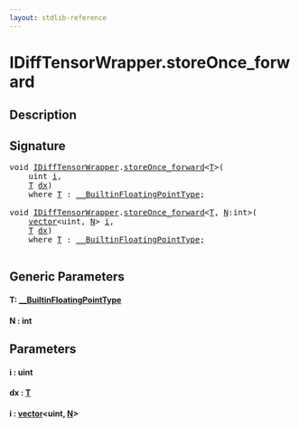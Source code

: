 ```yaml
---
layout: stdlib-reference
---
```


# IDiffTensorWrapper\.storeOnce\_forward

## Description





## Signature 

<pre>
<span class="code_keyword">void</span> <a href="index.html" class="code_type">IDiffTensorWrapper</a>.<a href="storeonce_forward-5.html">storeOnce_forward</a>&lt;<a href="storeonce_forward-5.html#typeparam-T" class="code_type">T</a>&gt;(
    <span class="code_keyword">uint</span> <a href="storeonce_forward-5.html#decl-i" class="code_param">i</a>,
    <a href="storeonce_forward-5.html#typeparam-T" class="code_type">T</a> <a href="storeonce_forward-5.html#decl-dx" class="code_param">dx</a>)
    <span class='code_keyword'>where</span> <a href="storeonce_forward-5.html#typeparam-T" class="code_type">T</a> : <a href="../0_builtinfloatingpointtype-029hm/index.html" class="code_type">__BuiltinFloatingPointType</a>;

<span class="code_keyword">void</span> <a href="index.html" class="code_type">IDiffTensorWrapper</a>.<a href="storeonce_forward-5.html">storeOnce_forward</a>&lt;<a href="storeonce_forward-5.html#typeparam-T" class="code_type">T</a>, <a href="storeonce_forward-5.html#decl-N" class="code_var">N</a>:<span class="code_keyword">int</span>&gt;(
    <a href="../../types/vector/index.html" class="code_type">vector</a>&lt;<span class="code_keyword">uint</span>, <a href="storeonce_forward-5.html#decl-N" class="code_var">N</a>&gt; <a href="storeonce_forward-5.html#decl-i" class="code_param">i</a>,
    <a href="storeonce_forward-5.html#typeparam-T" class="code_type">T</a> <a href="storeonce_forward-5.html#decl-dx" class="code_param">dx</a>)
    <span class='code_keyword'>where</span> <a href="storeonce_forward-5.html#typeparam-T" class="code_type">T</a> : <a href="../0_builtinfloatingpointtype-029hm/index.html" class="code_type">__BuiltinFloatingPointType</a>;

</pre>

## Generic Parameters

####  <a id="typeparam-T"></a>T: [\_\_BuiltinFloatingPointType](../0_builtinfloatingpointtype-029hm/index.html)
####  <a id="decl-N"></a>N  : int

## Parameters

####  <a id="decl-i"></a>i  : uint
####  <a id="decl-dx"></a>dx  : [T](storeonce_forward-5.html#typeparam-T)
####  <a id="decl-i"></a>i  : [vector](../../types/vector/index.html)\<uint, [N](../../types/vector/index.html#decl-N)\>

